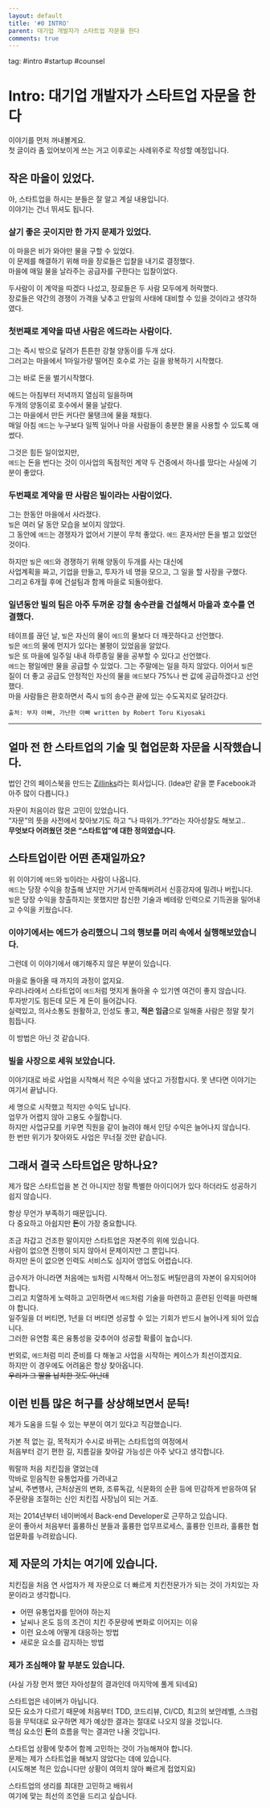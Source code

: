 ```yaml
---
layout: default
title: '#0 INTRO'
parent: 대기업 개발자가 스타트업 자문을 한다
comments: true
---
```


tag: #intro #startup #counsel

# Intro: 대기업 개발자가 스타트업 자문을 한다

이야기를 먼저 꺼내볼게요.  
첫 글이라 좀 있어보이게 쓰는 거고 이후로는 사례위주로 작성할 예정입니다.  

## 작은 마을이 있었다.

아, 스타트업을 하시는 분들은 잘 알고 계실 내용입니다.  
이야기는 건너 뛰셔도 됩니다.  

### 살기 좋은 곳이지만 한 가지 문제가 있었다.  
이 마을은 비가 와야만 물을 구할 수 있었다.  
이 문제를 해결하기 위해 마을 장로들은 입찰을 내기로 결정했다.  
마을에 매일 물을 날라주는 공급자를 구한다는 입찰이었다.

두사람이 이 계약을 따겠다 나섰고, 장로들은 두 사람 모두에게 허락했다.  
장로들은 약간의 경쟁이 가격을 낮추고 만일의 사태에 대비할 수 있을 것이라고 생각하였다.  

### 첫번째로 계약을 따낸 사람은 **에드**라는 사람이다.  
그는 즉시 밖으로 달려가 튼튼한 강철 양동이를 두개 샀다.  
그러고는 마을에서 1마일가량 떨어진 호수로 가는 길을 왕복하기 시작했다.  

그는 바로 돈을 벌기시작했다.  

에드는 아침부터 저녁까지 열심히 일을하며  
두개의 양동이로 호수에서 물을 날랐다.  
그는 마을에서 만든 커다란 물탱크에 물을 채웠다.  
매일 아침 `에드`는 누구보다 일찍 일어나 마을 사람들이 충분한 물을 사용할 수 있도록 애썼다.  

그것은 힘든 일이었지만,  
`에드`는 돈을 번다는 것이 이사업의 독점적인 계약 두 건중에서 하나를 땄다는 사실에 기분이 좋았다.  

### 두번째로 계약을 딴 사람은 **빌**이라는 사람이었다. 
그는 한동안 마을에서 사라졌다.  
`빌`은 여러 달 동안 모습을 보이지 않았다.  
그 동안에 `에드`는 경쟁자가 없어서 기분이 무척 좋았다.  `에드` 혼자서만 돈을 벌고 있었던 것이다.  

하지만 `빌`은 `에드`와 경쟁하기 위해 양동이 두개를 사는 대신에  
사업계획을 짜고, 기업을 만들고, 투자가 네 명을 모으고, 그 일을 할 사장을 구했다.  
그리고 6개월 후에 건설팀과 함께 마을로 되돌아왔다.  

### 일년동안 **빌**의 팀은 아주 두꺼운 강철 송수관을 건설해서 마을과 호수를 연결했다.  
테이프를 끊던 날, `빌`은 자신의 물이 `에드`의 물보다 더 깨끗하다고 선언했다.  
`빌`은 `에드`의 물에 먼지가 있다는 불평이 있었음을 알았다.  
`빌`은 또 마을에 일주일 내내 하루종일 물을 공부할 수 있다고 선언했다.  
`에드`는 평일에만 물을 공급할 수 있었다. 그는 주말에는 일을 하지 않았다. 
이어서 `빌`은 질이 더 좋고 공급도 안정적인 자신의 물을 `에드`보다 75%나 싼 값에 공급하겠다고 선언했다.  
마을 사람들은 환호하면서 즉시 `빌`의 송수관 끝에 있는 수도꼭지로 달려갔다.  

`출처: 부자 아빠, 가난한 아빠 written by Robert Toru Kiyosaki`

- - -

## 얼마 전 한 스타트업의 기술 및 협업문화 자문을 시작했습니다.  
법인 간의 페이스북을 만드는 [Zillinks](https://www.zillinks.com)라는 회사입니다. (Idea만 같을 뿐 Facebook과 아주 많이 다릅니다.)

자문이 처음이라 많은 고민이 있었습니다.  
“자문”의 뜻을 사전에서 찾아보기도 하고 “나 따위가..??”라는 자아성찰도 해보고..  
**무엇보다 어려웠던 것은 “스타트업”에 대한 정의였습니다.**

## **스타트업**이란 어떤 존재일까요?
위 이야기에 `에드`와 `빌`이라는 사람이 나옵니다.  
`에드`는 당장 수익을 창출해 냈지만 거기서 만족해버려서 신흥강자에 밀려나 버립니다.  
`빌`은 당장 수익을 창출하지는 못했지만 참신한 기술과 베테랑 인력으로 기득권을 밀어내고 수익을 키웠습니다.  

### 이야기에서는 **에드**가 승리했으니 그의 행보를 머리 속에서 실행해보았습니다.
그런데 이 이야기에서 얘기해주지 않은 부분이 있습니다.

마을로 돌아올 때 까지의 과정이 없지요.  
우리나라에서 스타트업이 `에드`처럼 멋지게 돌아올 수 있기엔 여건이 좋지 않습니다.  
투자받기도 힘든데 모든 게 돈이 들어갑니다.  
실력있고, 의사소통도 원활하고, 인성도 좋고, **적은 임금**으로 일해줄 사람은 정말 찾기 힘듭니다.

이 방법은 아닌 것 같습니다.


### 빌을 사장으로 세워 보았습니다.
이야기대로 바로 사업을 시작해서 적은 수익을 냈다고 가정합시다. 못 낸다면 이야기는 여기서 끝납니다.  

세 명으로 시작했고 적지만 수익도 납니다.  
업무가 어렵지 않아 고용도 수월합니다.  
하지만 사업규모를 키우면 직원을 같이 늘려야 해서 인당 수익은 늘어나지 않습니다.  
한 번만 위기가 찾아와도 사업은 무너질 것만 같습니다.

## 그래서 결국 스타트업은 망하나요?
제가 많은 스타트업을 본 건 아니지만 정말 특별한 아이디어가 있다 하더라도 성공하기 쉽지 않습니다.  

항상 무언가 부족하기 때문입니다.  
다 중요하고 아쉽지만 **돈**이 가장 중요합니다.  

조금 차갑고 건조한 말이지만 스타트업은 자본주의 위에 있습니다.  
사람이 없으면 진행이 되지 않아서 문제이지만 그 뿐입니다.    
하지만 돈이 없으면 인력도 서비스도 심지어 영업도 어렵습니다.  

금수저가 아니라면 처음에는 `빌`처럼 시작해서 어느정도 버틸만큼의 자본이 유지되어야 합니다.  
그리고 치열하게 노력하고 고민하면서 `에드`처럼 기술을 마련하고 훈련된 인력을 마련해야 합니다.  
일주일을 더 버티면, 1년을 더 버티면 성공할 수 있는 기회가 반드시 늘어나게 되어 있습니다.  
그러한 유연함 혹은 융통성을 갖추어야 성공할 확률이 높습니다.

번외로, `에드`처럼 미리 준비를 다 해놓고 사업을 시작하는 케이스가 최선이겠지요.  
하지만 이 경우에도 어려움은 항상 찾아옵니다.  
~~우리가 그 딸을 납치한 것도 아닌데~~


## 이런 빈틈 많은 허구를 상상해보면서 문득!
제가 도움을 드릴 수 있는 부분이 여기 있다고 직감했습니다.

가본 적 없는 길, 목적지가 수시로 바뀌는 스타트업의 여정에서  
처음부터 걷기 편한 길, 지름길을 찾아갈 가능성은 아주 낮다고 생각합니다.

뭐랄까 처음 치킨집을 열었는데  
막바로 믿음직한 유통업자를 가려내고  
날씨, 주변행사, 근처상권의 변화, 조류독감, 식문화의 순환 등에 민감하게 반응하여 닭 주문량을 조절하는 신인 치킨집 사장님이 되는 거죠.  


저는 2014년부터 네이버에서 Back-end Developer로 근무하고 있습니다.  
운이 좋아서 처음부터 훌륭하신 분들과 훌륭한 업무프로세스, 훌륭한 인프라, 훌륭한 협업문화를 누려왔습니다.  

## 제 자문의 가치는 여기에 있습니다.
치킨집을 처음 연 사업자가 제 자문으로 더 빠르게 치킨전문가가 되는 것이 가치있는 자문이라고 생각합니다.  

- 어떤 유통업자를 믿어야 하는지
- 날씨나 온도 등의 조건이 치킨 주문량에 변화로 이어지는 이유
- 이런 요소에 어떻게 대응하는 방법
- 새로운 요소를 감지하는 방법

### 제가 조심해야 할 부분도 있습니다.  

(사실 가장 먼저 했던 자아성찰의 결과인데 마지막에 풀게 되네요)  

스타트업은 네이버가 아닙니다.  
모든 요소가 다르기 때문에 처음부터 TDD, 코드리뷰, CI/CD, 최고의 보안레벨, 스크럼 등을 무턱대로 요구하면 제가 예상한 결과는 절대로 나오지 않을 것입니다.  
핵심 요소인 **돈**의 흐름을 막는 결과만 나올 것입니다.  

스타트업 상황에 맞추어 함께 고민하는 것이 가능해져야 합니다.  
문제는 제가 스타트업을 해보지 않았다는 데에 있습니다.  
(시도해본 적은 있습니다만 상황이 여의치 않아 빠르게 접었지요)

스타트업의 생리를 최대한 고민하고 배워서  
여기에 맞는 최선의 조언을 드리고 싶습니다.


